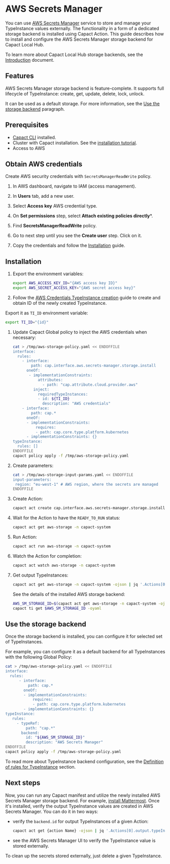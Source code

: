 # AWS Secrets Manager

You can use [AWS Secrets Manager](https://aws.amazon.com/secrets-manager/) service to store and manage your TypeInstance values externally. The functionality in a form of a dedicated storage backend is installed using Capact Action. This guide describes how to install and configure the AWS Secrets Manager storage backend for Capact Local Hub.

To learn more about Capact Local Hub storage backends, see the [Introduction](./introduction.md) document.

## Features

AWS Secrets Manager storage backend is feature-complete. It supports full lifecycle of TypeInstance: create, get, update, delete, lock, unlock.

It can be used as a default storage. For more information, see the [Use the storage backend](#use-the-storage-backend) paragraph.

## Prerequisites

* [Capact CLI](../../cli/getting-started.mdx) installed.
* Cluster with Capact installation. See the [installation tutorial](../../installation/local.mdx).
* Access to AWS

## Obtain AWS credentials

Create AWS security credentials with `SecretsManagerReadWrite` policy.

1. In AWS dashboard, navigate to IAM (access management).

1. In **Users** tab, add a new user.
1. Select **Access key** AWS credential type.
1. On **Set permissions** step, select **Attach existing policies directly***.
1. Find **SecretsManagerReadWrite** policy.
1. Go to next step until you see the **Create user** step. Click on it.
1. Copy the credentials and follow the [Installation](#installation) guide.

## Installation

1. Export the environment variables:

   ```bash
   export AWS_ACCESS_KEY_ID="{AWS access key ID}"
   export AWS_SECRET_ACCESS_KEY="{AWS secret access key}"
   ```

1. Follow the [AWS Credentials TypeInstance creation](../../example/typeinstances.md#aws-credentials) guide to create and obtain ID of the newly created TypeInstance.

  Export it as `TI_ID` environment variable:

  ```bash
  export TI_ID="{id}"
  ```

1. Update Capact Global policy to inject the AWS credentials when necessary:

   ```bash
   cat > /tmp/aws-storage-policy.yaml << ENDOFFILE
   interface:
     rules:
       - interface:
           path: cap.interface.aws.secrets-manager.storage.install
         oneOf:
          - implementationConstraints:
              attributes:
                - path: "cap.attribute.cloud.provider.aws"
            inject:
              requiredTypeInstances:
              - id: ${TI_ID}
                description: "AWS credentials"
       - interface: 
           path: cap.*
         oneOf:
         - implementationConstraints:
             requires:
             - path: cap.core.type.platform.kubernetes
         - implementationConstraints: {}
   typeInstance:
     rules: [] 
   ENDOFFILE
   capact policy apply -f /tmp/aws-storage-policy.yaml
   ```

1. Create parameters:

   ```bash
   cat > /tmp/aws-storage-input-params.yaml << ENDOFFILE
   input-parameters:
    region: "eu-west-1" # AWS region, where the secrets are managed
   ENDOFFILE
   ```

1. Create Action:
   ```bash
   capact act create cap.interface.aws.secrets-manager.storage.install --name aws-storage -n capact-system --parameters-from-file /tmp/aws-storage-input-params.yaml
   ```

1. Wait for the Action to have the `READY_TO_RUN` status:

   ```bash
   capact act get aws-storage -n capact-system
   ```

1. Run Action:

   ```bash
   capact act run aws-storage -n capact-system
   ```

1. Watch the Action for completion:

    ```bash
    capact act watch aws-storage -n capact-system
    ```

1. Get output TypeInstances:

    ```bash
    capact act get aws-storage -n capact-system -ojson | jq '.Actions[0].output.typeInstances'
    ```

    See the details of the installed AWS storage backend:

     ```bash
     AWS_SM_STORAGE_ID=$(capact act get aws-storage -n capact-system -ojson | jq '.Actions[0].output.typeInstances | map(select(.typeRef.path == "cap.type.aws.secrets-manager.storage"))[0].id' -r)
     capact ti get $AWS_SM_STORAGE_ID -oyaml
     ```

## Use the storage backend

Once the storage backend is installed, you can configure it for selected set of TypeInstances.

For example, you can configure it as a default backend for all TypeInstances with the following Global Policy:

```bash
cat > /tmp/aws-storage-policy.yaml << ENDOFFILE
interface:
  rules:
      - interface:
          path: cap.*
        oneOf:
        - implementationConstraints:
            requires:
            - path: cap.core.type.platform.kubernetes
        - implementationConstraints: {}
typeInstance:
   rules:
     - typeRef:
         path: "cap.*"
       backend:
         id: "${AWS_SM_STORAGE_ID}"
         description: "AWS Secrets Manager"
ENDOFFILE
capact policy apply -f /tmp/aws-storage-policy.yaml
```

To read more about TypeInstance backend configuration, see the [Definition of rules for TypeInstance](../policies/overview.md#definition-of-rules-for-typeinstance) section.

## Next steps

Now, you can run any Capact manifest and utilize the newly installed AWS Secrets Manager storage backend. For example, [install Mattermost](../../example/mattermost-installation.md). Once it's installed, verify the output TypeInstance values are created in AWS Secrets Manager. You can do it in two ways:

- verify the `backend.id` for output TypeInstances of a given Action:

    ```bash
    capact act get {action Name} -ojson | jq '.Actions[0].output.typeInstances'`
    ```

- see the AWS Secrets Manager UI to verify the TypeInstance value is stored externally.

To clean up the secrets stored externally, just delete a given TypeInstance.